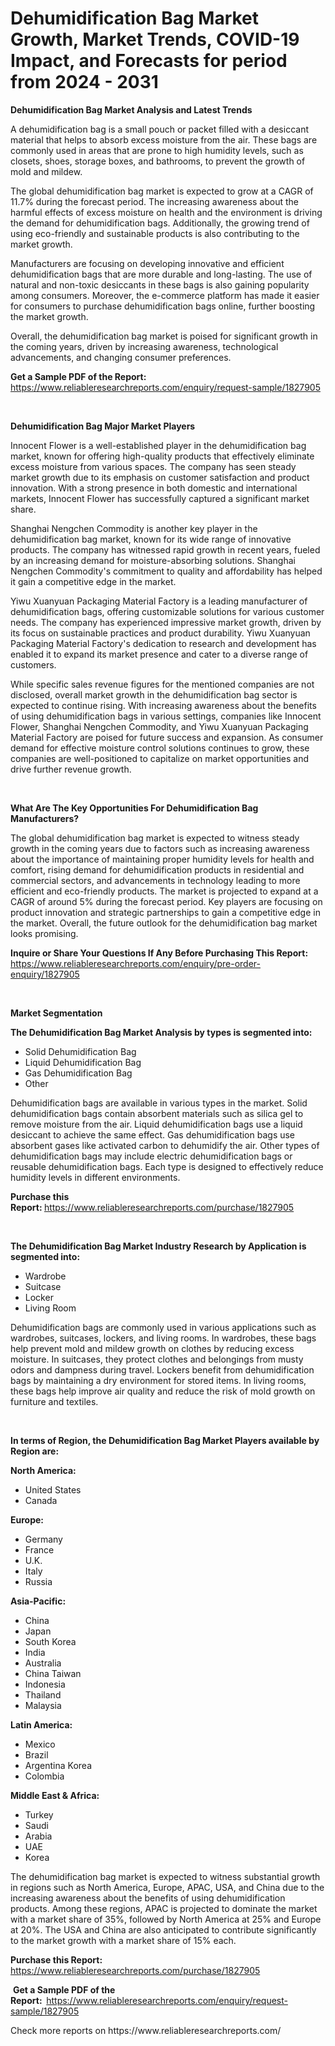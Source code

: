 <p><h1>Dehumidification Bag Market Growth, Market Trends, COVID-19 Impact, and Forecasts for period from 2024 - 2031</h1></p><p><strong>Dehumidification Bag Market Analysis and Latest Trends</strong></p>
<p><p>A dehumidification bag is a small pouch or packet filled with a desiccant material that helps to absorb excess moisture from the air. These bags are commonly used in areas that are prone to high humidity levels, such as closets, shoes, storage boxes, and bathrooms, to prevent the growth of mold and mildew.</p><p>The global dehumidification bag market is expected to grow at a CAGR of 11.7% during the forecast period. The increasing awareness about the harmful effects of excess moisture on health and the environment is driving the demand for dehumidification bags. Additionally, the growing trend of using eco-friendly and sustainable products is also contributing to the market growth.</p><p>Manufacturers are focusing on developing innovative and efficient dehumidification bags that are more durable and long-lasting. The use of natural and non-toxic desiccants in these bags is also gaining popularity among consumers. Moreover, the e-commerce platform has made it easier for consumers to purchase dehumidification bags online, further boosting the market growth.</p><p>Overall, the dehumidification bag market is poised for significant growth in the coming years, driven by increasing awareness, technological advancements, and changing consumer preferences.</p></p>
<p><strong>Get a Sample PDF of the Report:&nbsp;</strong> <a href="https://www.reliableresearchreports.com/enquiry/request-sample/1827905">https://www.reliableresearchreports.com/enquiry/request-sample/1827905</a></p>
<p>&nbsp;</p>
<p><strong>Dehumidification Bag Major Market Players</strong></p>
<p><p>Innocent Flower is a well-established player in the dehumidification bag market, known for offering high-quality products that effectively eliminate excess moisture from various spaces. The company has seen steady market growth due to its emphasis on customer satisfaction and product innovation. With a strong presence in both domestic and international markets, Innocent Flower has successfully captured a significant market share.</p><p>Shanghai Nengchen Commodity is another key player in the dehumidification bag market, known for its wide range of innovative products. The company has witnessed rapid growth in recent years, fueled by an increasing demand for moisture-absorbing solutions. Shanghai Nengchen Commodity's commitment to quality and affordability has helped it gain a competitive edge in the market.</p><p>Yiwu Xuanyuan Packaging Material Factory is a leading manufacturer of dehumidification bags, offering customizable solutions for various customer needs. The company has experienced impressive market growth, driven by its focus on sustainable practices and product durability. Yiwu Xuanyuan Packaging Material Factory's dedication to research and development has enabled it to expand its market presence and cater to a diverse range of customers.</p><p>While specific sales revenue figures for the mentioned companies are not disclosed, overall market growth in the dehumidification bag sector is expected to continue rising. With increasing awareness about the benefits of using dehumidification bags in various settings, companies like Innocent Flower, Shanghai Nengchen Commodity, and Yiwu Xuanyuan Packaging Material Factory are poised for future success and expansion. As consumer demand for effective moisture control solutions continues to grow, these companies are well-positioned to capitalize on market opportunities and drive further revenue growth.</p></p>
<p>&nbsp;</p>
<p><strong>What Are The Key Opportunities For Dehumidification Bag Manufacturers?</strong></p>
<p><p>The global dehumidification bag market is expected to witness steady growth in the coming years due to factors such as increasing awareness about the importance of maintaining proper humidity levels for health and comfort, rising demand for dehumidification products in residential and commercial sectors, and advancements in technology leading to more efficient and eco-friendly products. The market is projected to expand at a CAGR of around 5% during the forecast period. Key players are focusing on product innovation and strategic partnerships to gain a competitive edge in the market. Overall, the future outlook for the dehumidification bag market looks promising.</p></p>
<p><strong>Inquire or Share Your Questions If Any Before Purchasing This Report:</strong> <a href="https://www.reliableresearchreports.com/enquiry/pre-order-enquiry/1827905">https://www.reliableresearchreports.com/enquiry/pre-order-enquiry/1827905</a></p>
<p>&nbsp;</p>
<p><strong>Market Segmentation</strong></p>
<p><strong>The Dehumidification Bag Market Analysis by types is segmented into:</strong></p>
<p><ul><li>Solid Dehumidification Bag</li><li>Liquid Dehumidification Bag</li><li>Gas Dehumidification Bag</li><li>Other</li></ul></p>
<p><p>Dehumidification bags are available in various types in the market. Solid dehumidification bags contain absorbent materials such as silica gel to remove moisture from the air. Liquid dehumidification bags use a liquid desiccant to achieve the same effect. Gas dehumidification bags use absorbent gases like activated carbon to dehumidify the air. Other types of dehumidification bags may include electric dehumidification bags or reusable dehumidification bags. Each type is designed to effectively reduce humidity levels in different environments.</p></p>
<p><strong>Purchase this Report:&nbsp;</strong><a href="https://www.reliableresearchreports.com/purchase/1827905">https://www.reliableresearchreports.com/purchase/1827905</a></p>
<p>&nbsp;</p>
<p><strong>The Dehumidification Bag Market Industry Research by Application is segmented into:</strong></p>
<p><ul><li>Wardrobe</li><li>Suitcase</li><li>Locker</li><li>Living Room</li></ul></p>
<p><p>Dehumidification bags are commonly used in various applications such as wardrobes, suitcases, lockers, and living rooms. In wardrobes, these bags help prevent mold and mildew growth on clothes by reducing excess moisture. In suitcases, they protect clothes and belongings from musty odors and dampness during travel. Lockers benefit from dehumidification bags by maintaining a dry environment for stored items. In living rooms, these bags help improve air quality and reduce the risk of mold growth on furniture and textiles.</p></p>
<p>&nbsp;</p>
<p><strong>In terms of Region, the Dehumidification Bag Market Players available by Region are:</strong></p>
<p>
    <p> <strong> North America: </strong>
        <ul>
            <li>United States</li>
            <li>Canada</li>
        </ul>
        </p> 
    <p> <strong> Europe: </strong>
        <ul>
            <li>Germany</li>
            <li>France</li>
            <li>U.K.</li>
            <li>Italy</li>
            <li>Russia</li>
        </ul>
        </p> 
    <p> <strong> Asia-Pacific: </strong>
        <ul>
            <li>China</li>
            <li>Japan</li>
            <li>South Korea</li>
            <li>India</li>
            <li>Australia</li>
            <li>China Taiwan</li>
            <li>Indonesia</li>
            <li>Thailand</li>
            <li>Malaysia</li>
        </ul>
        </p> 
    <p> <strong> Latin America: </strong>
        <ul>
            <li>Mexico</li>
            <li>Brazil</li>
            <li>Argentina Korea</li>
            <li>Colombia</li>
        </ul>
        </p> 
    <p> <strong> Middle East & Africa: </strong>
        <ul>
            <li>Turkey</li>
            <li>Saudi</li>
            <li>Arabia</li>
            <li>UAE</li>
            <li>Korea</li>
        </ul>
    </p>
    </p>
<p><p>The dehumidification bag market is expected to witness substantial growth in regions such as North America, Europe, APAC, USA, and China due to the increasing awareness about the benefits of using dehumidification products. Among these regions, APAC is projected to dominate the market with a market share of 35%, followed by North America at 25% and Europe at 20%. The USA and China are also anticipated to contribute significantly to the market growth with a market share of 15% each.</p></p>
<p><strong>Purchase this Report: </strong><a href="https://www.reliableresearchreports.com/purchase/1827905">https://www.reliableresearchreports.com/purchase/1827905</a></p>
<p>&nbsp;<strong>Get a Sample PDF of the Report:&nbsp;&nbsp;</strong><a href="https://www.reliableresearchreports.com/enquiry/request-sample/1827905">https://www.reliableresearchreports.com/enquiry/request-sample/1827905</a></p>
<p><strong></strong></p>
<p>Check more reports on https://www.reliableresearchreports.com/</p>